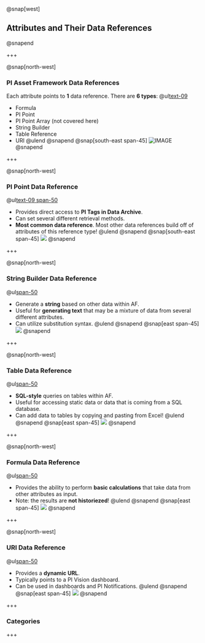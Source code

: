 @snap[west]
## Attributes and Their Data References
@snapend

+++

@snap[north-west]
### PI Asset Framework Data References
Each attribute points to **1** data reference. There are **6 types**:
@ul[text-09](false)
- Formula
- PI Point
- PI Point Array (not covered here)
- String Builder
- Table Reference
- URI
@ulend
@snapend
@snap[south-east span-45]
![IMAGE](assets/img/pse-data-references.png)
@snapend

+++

@snap[north-west]
### PI Point Data Reference
@ul[text-09 span-50](false)
- Provides direct access to **PI Tags in Data Archive**.
- Can set several different retrieval methods.
- **Most common data reference**. Most other data references build off of attributes of this reference type!
@ulend
@snapend
@snap[south-east span-45]
![](assets/img/pse-pi-point-data-reference.png)
@snapend

+++

@snap[north-west]
### String Builder Data Reference
@ul[span-50](false)
- Generate a **string** based on other data within AF.
- Useful for **generating text** that may be a mixture of data from several different attributes.
- Can utilize substitution syntax.
@ulend
@snapend
@snap[east span-45]
![](assets/img/pse-string-builder-data-reference.png)
@snapend

+++

@snap[north-west]
### Table Data Reference
@ul[span-50](false)
- **SQL-style** queries on tables within AF.
- Useful for accessing static data or data that is coming from a SQL database.
- Can add data to tables by copying and pasting from Excel!
@ulend
@snapend
@snap[east span-45]
![](assets/img/pse-table-data-reference.png)
@snapend

+++

@snap[north-west]
### Formula Data Reference
@ul[span-50](false)
- Provides the ability to perform **basic calculations** that take data from other attributes as input.
- Note: the results are **not historiezed**!
@ulend
@snapend
@snap[east span-45]
![](assets/img/pse-formula-data-reference.png)
@snapend

+++

@snap[north-west]
### URI Data Reference
@ul[span-50](false)
- Provides a **dynamic URL**.
- Typically points to a PI Vision dashboard.
- Can be used in dashboards and PI Notifications.
@ulend
@snapend
@snap[east span-45]
![](assets/img/pse-uri-data-reference.png)
@snapend

+++

### Categories

+++

